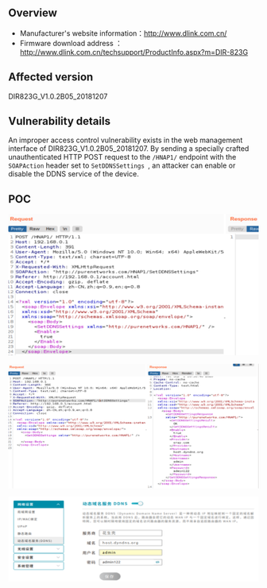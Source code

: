 ## Overview

- Manufacturer's website information：http://www.dlink.com.cn/
- Firmware download address ：http://www.dlink.com.cn/techsupport/ProductInfo.aspx?m=DIR-823G

## Affected version

DIR823G_V1.0.2B05_20181207

## Vulnerability details

An improper access control vulnerability exists in the web management interface of DIR823G_V1.0.2B05_20181207. By sending a specially crafted unauthenticated HTTP POST request to the `/HNAP1/` endpoint with the `SOAPAction` header set to `SetDDNSSettings `, an attacker can enable or disable the DDNS service of the device.

## POC

![image-20241219143953123](https://raw.githubusercontent.com/abcdefg-png/images2/main/image-20241219143953123.png)

![image-20241219144103634](https://raw.githubusercontent.com/abcdefg-png/images2/main/image-20241219144103634.png)

![image-20241219144132007](https://raw.githubusercontent.com/abcdefg-png/images2/main/image-20241219144132007.png)
